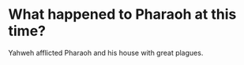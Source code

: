 # What happened to Pharaoh at this time?

Yahweh afflicted Pharaoh and his house with great plagues.

